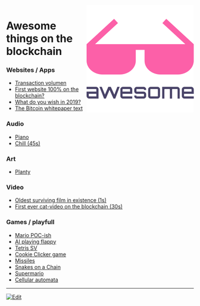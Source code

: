   <img src="https://raw.githubusercontent.com/github/explore/c304601f028774885ef27f72e6fe2d331729d8bc/topics/awesome/awesome.png" alt="" style="float:right">


# Awesome things on the blockchain <!--[![Awesome](https://cdn.rawgit.com/sindresorhus/awesome/d7305f38d29fed78fa85652e3a63e154dd8e8829/media/badge.svg)](https://github.com/bico-media/awesome) -->


### Websites / Apps

- [Transaction volumen](https://bico.media/a3deeef957f7079642c2169dc37b12856fd083ea2c7e762830bb9cf627561326.html)
- [First website 100% on the blockchain?](https://bico.media/729dcc63aa3cf388296177e86a564f8cd5d112be1a3cd43f5c71195fe5eab716.html)
- [What do you wish in 2019?](https://bico.media/c5b1e42d3ebcf0cdd348b255f77064f1fe59adb333c417118b795e80886cc2aa.html)
- [The Bitcoin whitepaper text](https://bico.media/df356acebad6642bf7859d2de48eb3d6e3917d9cd360dcb8eea02ca7d7602206.html)

### Audio

- [Piano](https://bico.media/0a68bb439a78ab5a721f0a139abedcbe0259f7f050fbba2ebed6006bb953bd5e.html)
- [Chill (45s)](https://bico.media/5ec3aa4453d29a270ebef1a7390e36082833ff00fcd3fbff1188f618a5fa4037)

### Art

- [Planty](https://bico.media/f4d0765ed0f5c129ac9006b71a61fb51b324161bb7bca1b04d81dd9b8062fc1d)

### Video

- [Oldest surviving film in existence (1s)](https://bico.media/4ec81ce9d0067b4daa73b4f72f12d4a44b2d1958a37b64cda5250253cec035fc.html)
- [First ever cat-video on the blockchain (30s)](https://bico.media/8d29c20fd086ad5aa859037eb9bb25aaf6ebb84706965c4c662bbdb40e9cba02)


### Games / playfull

- [Mario POC-ish](https://bico.media/c3825037851ac15e9a0887da0a2b6ad49d126b4ff3f362d38e4b32a0e9b3807e)
- [AI playing flappy](https://bico.media/7a304727ff7fc11916d281118a270e7faea5f48a03713f250ea416109a082593)
- [Tetris SV](https://bico.media/14734bc19a533ab6c510ebd419ad1e980603b1f62084b3f24b7c3d440ec6bfea)
- [Cookie Clicker game](https://bico.media/51ee979caa82de4f8f0e17a745d0d372c9da95a24228c05cc3ffe54e242d7d27)
- [Missiles](https://bico.media/8d77f786696b926e311d5a179bb8516e0a5cff18268e5c5f12ce98df309943c9)
- [Snakes on a Chain](https://bico.media/de372321d049ef6ca0fdb1e80f37b57f8473bdf5a90fee3451a68221915b72a0.html)
- [Supermario](https://bico.media/ffe8f32c9003a50a82a7d1a68a4ca40cbc0429718e483c8dc79fbd6ddc8a4089.html)
- [Cellular automata](https://bico.media/f830cad9c888f1715b7af7350aeff24676a5c00295928da631a71fb965fb58e8)

----

[![Edit](https://img.shields.io/badge/Edit%20on-Github-green.svg)](https://github.com/bico-media/awesome)

